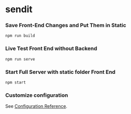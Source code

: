 # sendit

### Save Front-End Changes and Put Them in Static

```
npm run build
```

### Live Test Front End without Backend

```
npm run serve
```

### Start Full Server with static folder Front End

```
npm start
```

### Customize configuration

See [Configuration Reference](https://cli.vuejs.org/config/).
